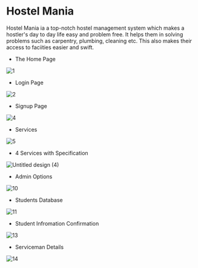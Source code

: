 # Hostel Mania
Hostel Mania ia a top-notch hostel management system which makes a hostler's day to day life easy and problem free. It helps them in solving problems such as carpentry, plumbing, cleaning etc.
This also makes their access to faciities easier and swift. 

 - The Home Page
 
 
![1](https://user-images.githubusercontent.com/87303531/201477780-624cf8b1-a7d1-4858-983c-b32938b2c125.png)

- Login Page

![2](https://user-images.githubusercontent.com/87303531/201477836-dc79acdb-04e4-49bc-a362-bb988b128f89.png)

- Signup Page

![4](https://user-images.githubusercontent.com/87303531/201478256-f0ba9fe3-ad3a-48ce-b6fd-01c16e14059f.png)

- Services

![5](https://user-images.githubusercontent.com/87303531/201478289-f362ed00-c515-4cc0-b4a4-3c01321382ed.png)
- 4 Services with Specification

![Untitled design (4)](https://user-images.githubusercontent.com/87303531/201478562-9e0252ce-d7fb-4ad1-9e93-7fdab7e31061.png)

- Admin Options

![10](https://user-images.githubusercontent.com/87303531/201478629-1d07135f-4a08-4fb5-92c0-2508f3732711.png)

- Students Database

![11](https://user-images.githubusercontent.com/87303531/201478709-9c5c458b-f95f-4480-be4f-bf418c7f2ad7.png)

- Student Infromation Confirmation

![13](https://user-images.githubusercontent.com/87303531/201478729-42611e98-4fcd-4eef-b887-ee89316ead5f.png)

- Serviceman Details

![14](https://user-images.githubusercontent.com/87303531/201478796-f69e20a2-0dc9-43e6-892d-c71324a4b8e6.png)

